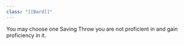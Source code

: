 ```yaml
---
class: "[[Bard]]"
---
```

You may choose one Saving Throw you are not proficient in and gain proficiency in it.